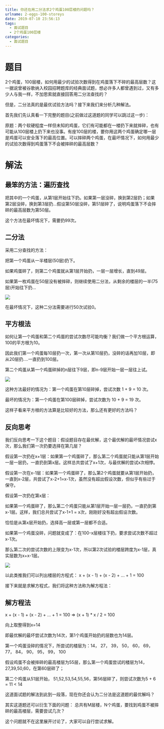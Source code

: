 ```yaml
---
title: 你还在用二分法求2个鸡蛋100层楼的问题吗？
urlname: 2-eggs-100-storeys
date: 2019-07-10 23:56:13
tags:
  - 面试题目
  - 2个鸡蛋100层楼
categories:
  - 面试题目
---
```

# 题目
2个鸡蛋，100层楼，如何用最少的试验次数得到在鸡蛋落下不碎的最高层数？这一据说曾被谷歌纳入校园招聘题库的经典面试题，想必许多人都曾遇到过，又有多少人与我一样，不加思索就直接回答用二分法查找的？

但是，二分法真的是最优试验方法吗？接下来我们来分析几种解法。

首先我们先认真看一下完整的题目(之前做过这道题的同学可以跳过这一步)：

原题：两个软硬程度一样但未知的鸡蛋，它们有可能都在一楼扔下来就摔碎，也有可能从100层楼上扔下来也没事。有座100层的楼，要你用这两个鸡蛋确定哪一层是鸡蛋可以安全落下的最高位置。可以摔碎两个鸡蛋，在最坏情况下，如何用最少的试验次数得到鸡蛋落下不会被摔碎的最高层数？

# 解法

## 最笨的方法：遍历查找

把其中的一个鸡蛋，从第1层开始往下扔。如果第一层没碎，换到第2层扔；如果第2层没碎，换到第3层扔...假设第50层没碎，第51层碎了，说明鸡蛋落下不会摔碎的最高层数为第50层。

这个方法在最坏情况下，需要扔99次。

## 二分法

采用二分查找的方法：

把第一个鸡蛋从一半楼层(50层)扔下。

如果鸡蛋碎了，则第二个鸡蛋就从第1层开始扔，一层一层增长，直到49层。

如果第一枚鸡蛋在50层没有被摔碎，则继续使用二分法，从剩余的楼层的一半(75层)开始往下扔...

![](/images/articles/interviewQuestions/two_egg_one_hundred_floor_1.png)

在最坏情况下，这种二分法需要进行50次试验0。

## 平方根法
如何让第一个鸡蛋和第二个鸡蛋的尝试次数尽可能均衡？我们做一个平方根运算，100的平方根为10。

因此我们第一个鸡蛋每10层扔一次，第一次从第10层扔，没碎的话再加10层，即从20层扔....一直扔到100层。

第二个鸡蛋从第一个鸡蛋碎掉的n层往下9层，即n-9层开始一层一层往上试。

![](/images/articles/interviewQuestions/two_egg_one_hundred_floor_2.png)

这种方法最好的情况为：第一个鸡蛋在第10层碎掉，尝试次数 1 + 9 = 10 次。

最坏的情况为：第一个鸡蛋在第100层碎掉，尝试次数为 10 + 9 = 19 次。


这样子看来平方根的方法算是比较好的方法，那么还有更好的方法吗？

## 反向思考

我们反向思考一下这个题目：假设题目存在最优解，这个最优解的最坏情况尝试x次，那么我们第一次扔要选择在第几层？

假设第一次扔在x+1层：如果第一个鸡蛋碎了，那么第二个鸡蛋就只能从第1层开始一层一层扔，一直扔到第x层。这样总共尝试了x+1次，与最优解的尝试x次相悖。

假设第一次在x-1层：如果第一个鸡蛋碎了，那么第2个鸡蛋就要从第1层开始扔，一直到x-2层，共尝试了x-2+1=x-1次，虽然没有超出假设次数，但似乎有些过于保守。

假设第一次扔在第x层：

如果第一个鸡蛋碎了，那么第二个鸡蛋只能从第1层开始一层一层扔，一直扔到第x-1层。这样，我们总共尝试了x-1+1 = x次，刚刚好没有超出假设次数。

恰恰是从第x层开始扔，选择高一层或第一层都不合适。

如果第一个鸡蛋没碎，问题就变成了：在100-x层楼往下扔，要求尝试次数不超过x-1次。

那么第二次的尝试次数的上限变为x-1次，所以第2次试验的楼层跨度为x-1层，真实层数为x+x-1层。

![](/images/articles/interviewQuestions/two_egg_one_hundred_floor_3.png)

以此类推我们可以列出楼层的方程式： x + (x - 1) + (x - 2) + ... + 1 = 100

接下来就是求解方程式，我们将这种方法称为解方程法：

## 解方程法
x + (x - 1) + (x - 2) + ... + 1 = 100  => (x + 1) * x / 2 = 100

向上取整得到x=14

即最优解的最坏尝试次数为14次，第1个鸡蛋开始扔的层数也为14层。

第一个鸡蛋没碎的情况下，所尝试的楼层为：14， 27， 39， 50， 60， 69， 77， 84， 90， 95， 99， 100

假设鸡蛋不会被摔碎的最高楼层为55层，那么第一个鸡蛋尝试的楼层为14，27,39,50,60，在第60层碎了；

第二个鸡蛋从51层开始， 51,52,53,54,55,56，第56层碎了，则尝试次数为5 + 6 = 11 < 14

这道面试题的解法到此到一段落，现在你还会认为二分法是这道题的最优解吗？

其实这道题还可以衍生下面的问题：
总共有M层楼，N个鸡蛋，要找到鸡蛋不被摔碎的最高楼层，需要尝试几次？

这个问题就不在这里展开讨论了，大家可以自行尝试求解。